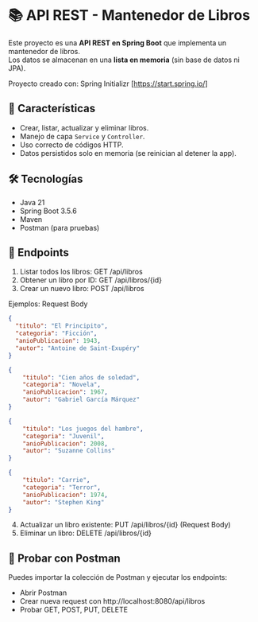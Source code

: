 # 📚 API REST - Mantenedor de Libros

Este proyecto es una **API REST en Spring Boot** que implementa un mantenedor de libros.  
Los datos se almacenan en una **lista en memoria** (sin base de datos ni JPA).  

Proyecto creado con: Spring Initializr [https://start.spring.io/]

## 🚀 Características
- Crear, listar, actualizar y eliminar libros.
- Manejo de capa `Service` y `Controller`.
- Uso correcto de códigos HTTP.
- Datos persistidos solo en memoria (se reinician al detener la app).

## 🛠️ Tecnologías
- Java 21
- Spring Boot 3.5.6
- Maven
- Postman (para pruebas)

## 📑 Endpoints

1. Listar todos los libros: GET /api/libros
2. Obtener un libro por ID: GET /api/libros/{id}
3. Crear un nuevo libro: POST /api/libros

Ejemplos: Request Body 
```json
{
  "titulo": "El Principito",
  "categoria": "Ficción",
  "anioPublicacion": 1943,
  "autor": "Antoine de Saint-Exupéry"
}

{
    "titulo": "Cien años de soledad",
    "categoria": "Novela",
    "anioPublicacion": 1967,
    "autor": "Gabriel García Márquez"
}

{
    "titulo": "Los juegos del hambre",
    "categoria": "Juvenil",
    "anioPublicacion": 2008,
    "autor": "Suzanne Collins"
}

{
    "titulo": "Carrie",
    "categoria": "Terror",
    "anioPublicacion": 1974,
    "autor": "Stephen King"
}

```

4. Actualizar un libro existente: PUT /api/libros/{id} (Request Body)
5. Eliminar un libro: DELETE /api/libros/{id}

## 🧪 Probar con Postman

Puedes importar la colección de Postman y ejecutar los endpoints:

- Abrir Postman
- Crear nueva request con http://localhost:8080/api/libros
- Probar GET, POST, PUT, DELETE
